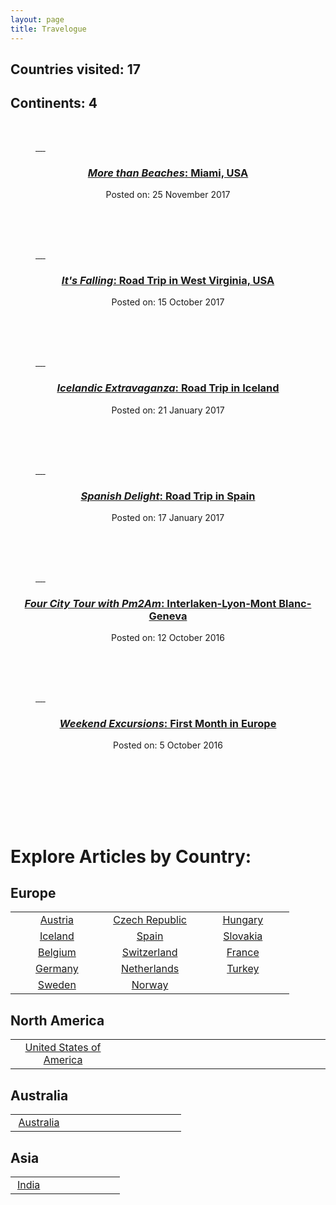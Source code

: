 ```yaml
---
layout: page
title: Travelogue
---
```

## Countries visited: 17
## Continents: 4
<br>

<!-- <table>
<tr>
<td width = "100%">
<ul class="slides">
  <input type="radio" name="radio-btn" id="img-1" checked />
  <li class="slide-container">
    <div class="slide">
      <img src="/travel/namerica/usa/fl/24.jpg"  />
    </div>
    <div class="nav">
      <label for="img-5" class="prev">&#x2039;</label>
      <label for="img-2" class="next">&#x203a;</label>
    </div>
  </li>

  <input type="radio" name="radio-btn" id="img-2" />
  <li class="slide-container">
    <div class="slide">
      <img src="/travel/namerica/usa/fl/31.jpg" />
    </div>
    <div class="nav">
      <label for="img-1" class="prev">&#x2039;</label>
      <label for="img-3" class="next">&#x203a;</label>
    </div>
  </li>

  <input type="radio" name="radio-btn" id="img-3" />
  <li class="slide-container">
    <div class="slide">
      <img src="/travel/namerica/usa/fl/3.jpg" />
    </div>
    <div class="nav">
      <label for="img-2" class="prev">&#x2039;</label>
      <label for="img-4" class="next">&#x203a;</label>
    </div>
  </li>

  <input type="radio" name="radio-btn" id="img-4" />
  <li class="slide-container">
    <div class="slide">
      <img src="/travel/namerica/usa/fl/4.jpg" />
    </div>
    <div class="nav">
      <label for="img-3" class="prev">&#x2039;</label>
      <label for="img-5" class="next">&#x203a;</label>
    </div>
  </li>

  <input type="radio" name="radio-btn" id="img-5" />
  <li class="slide-container">
    <div class="slide">
      <img src="/travel/namerica/usa/fl/35.jpg" />
    </div>
    <div class="nav">
      <label for="img-4" class="prev">&#x2039;</label>
      <label for="img-1" class="next">&#x203a;</label>
    </div>
  </li>

  <li class="nav-dots">
    <label for="img-1" class="nav-dot" id="img-dot-1"></label>
    <label for="img-2" class="nav-dot" id="img-dot-2"></label>
    <label for="img-3" class="nav-dot" id="img-dot-3"></label>
    <label for="img-4" class="nav-dot" id="img-dot-4"></label>
    <label for="img-5" class="nav-dot" id="img-dot-5"></label>
  </li>
</ul>
</td>
</tr>
</table> -->


<!--                       MIAMI               -->
<div id="slider" >
<a href="/travel/fl">
<figure>
<img src="/travel/namerica/usa/fl/24.jpg" alt>
<img src="/travel/namerica/usa/fl/31.jpg" alt>
<img src="/travel/namerica/usa/fl/4.jpg" alt>
<img src="/travel/namerica/usa/fl/3.jpg" alt>
<img src="/travel/namerica/usa/fl/24.jpg" alt>
</figure>
</a>
<center>
<h3>
<a href="/travel/fl">
  <i>More than Beaches</i>: Miami, USA
  </a>
</h3>
Posted on: 25 November 2017
</center>
</div>

<br><br><br>

<!--                       WEST VIRGINIA               -->
<div id="slider" >
<a href="/travel/wv">
<figure>
<img src="/travel/namerica/usa/wv/32.jpg" alt>
<img src="/travel/namerica/usa/wv/9.jpg" alt>
<img src="/travel/namerica/usa/wv/28.jpg" alt>
<img src="/travel/namerica/usa/wv/24.jpg" alt>
<img src="/travel/namerica/usa/wv/32.jpg" alt>
</figure>
</a>
<center>
<h3>
<a href="/travel/wv">
  <i>It's Falling</i>: Road Trip in West Virginia, USA
  </a>
</h3>
Posted on: 15 October 2017
</center>
</div>

<br><br><br>


<!--                       ISTANBUL             

<div id="slider" >
<a href="/travel/istanbul">
<figure>
<img src="/travel/namerica/usa/wv/32.jpg" alt>
<img src="/travel/namerica/usa/wv/9.jpg" alt>
<img src="/travel/namerica/usa/wv/28.jpg" alt>
<img src="/travel/namerica/usa/wv/24.jpg" alt>
<img src="/travel/namerica/usa/wv/32.jpg" alt>
</figure>
</a>
</div>
<center>
<h3>
<a href="/travel/fl">
  <i>It's Falling</i>: Road Trip in West Virginia, USA
  </a>
</h3>
Posted on: 15 October 2017
</center>
<br><br><br>
  -->


  <!--                       ICELAND                -->
  <div id="slider" >
  <a href="/travel/iceland">
  <figure>
  <img src="/travel/europe/iceland/photos/9.jpg" alt>
  <img src="/travel/europe/iceland/photos/17.jpg" alt>
  <img src="/travel/europe/iceland/photos/29.jpg" alt>
  <img src="/travel/europe/iceland/photos/40.jpg" alt>
  <img src="/travel/europe/iceland/photos/9.jpg" alt>
  </figure>
  </a>
  <center>
  <h3>
  <a href="/travel/iceland">
    <i>Icelandic Extravaganza</i>: Road Trip in Iceland
    </a>
  </h3>
  Posted on: 21 January 2017
  </center>
  </div>

  <br><br><br>


  <!--                       SPAIN                -->
  <div id="slider" >
  <a href="/travel/spain">
  <figure>
  <img src="/travel/europe/spain/photos/S (52).jpg" alt>
  <img src="/travel/europe/spain/photos/S (62).jpg" alt>
  <img src="/travel/europe/spain/photos/S (46).jpg" alt>
  <img src="/travel/europe/spain/photos/S (66).jpg" alt>
  <img src="/travel/europe/spain/photos/S (52).jpg" alt>
  </figure>
  </a>
  <center>
  <h3>
  <a href="/travel/spain">
    <i>Spanish Delight</i>: Road Trip in Spain
    </a>
  </h3>
  Posted on: 17 January 2017
  </center>
  </div>

  <br><br><br>





<!-- ## Previous Articles
###  <a href="/travel/wv">  *Its Falling*: Road Trip in West Virginia, USA </a> Posted on: 15 October 2017
###  <a href="/travel/istanbul">  *Turkish Layover*: Three Magical Days in Istanbul, Turkey </a> Posted on: 20 August 2017
###  <a href="/travel/iceland">  *Icelandic Extravaganza*: Road Trip in Iceland </a> Posted on: 21 January 2017
###  <a href="/travel/spain">  *Spanish Delight*: Road Trip in Spain </a> Posted on: 17 January 2017 -->


<!-- <center>
<h2>
<a href="/travel/wv">  West Virginia, USA </a>
</h2>
Posted on: 15 October 2017
</center>
<table>
<tr>
<td width = "100%">
<ul class="slides">
  <input type="radio" name="radio-btn" id="img-1" checked />
  <li class="slide-container">
    <div class="slide">
      <img src="/travel/namerica/usa/wv/32.jpg"  />
    </div>
    <div class="nav">
      <label for="img-5" class="prev">&#x2039;</label>
      <label for="img-2" class="next">&#x203a;</label>
    </div>
  </li>

  <input type="radio" name="radio-btn" id="img-2" />
  <li class="slide-container">
    <div class="slide">
      <img src="/travel/namerica/usa/wv/10.jpg" />
    </div>
    <div class="nav">
      <label for="img-1" class="prev">&#x2039;</label>
      <label for="img-3" class="next">&#x203a;</label>
    </div>
  </li>

  <input type="radio" name="radio-btn" id="img-3" />
  <li class="slide-container">
    <div class="slide">
      <img src="/travel/namerica/usa/wv/24.jpg" />
    </div>
    <div class="nav">
      <label for="img-2" class="prev">&#x2039;</label>
      <label for="img-4" class="next">&#x203a;</label>
    </div>
  </li>

  <input type="radio" name="radio-btn" id="img-4" />
  <li class="slide-container">
    <div class="slide">
      <img src="/travel/namerica/usa/wv/28.jpg" />
    </div>
    <div class="nav">
      <label for="img-3" class="prev">&#x2039;</label>
      <label for="img-5" class="next">&#x203a;</label>
    </div>
  </li>

  <input type="radio" name="radio-btn" id="img-5" />
  <li class="slide-container">
    <div class="slide">
      <img src="/travel/namerica/usa/wv/9.jpg" />
    </div>
    <div class="nav">
      <label for="img-4" class="prev">&#x2039;</label>
      <label for="img-1" class="next">&#x203a;</label>
    </div>
  </li>

  <li class="nav-dots">
    <label for="img-1" class="nav-dot" id="img-dot-1"></label>
    <label for="img-2" class="nav-dot" id="img-dot-2"></label>
    <label for="img-3" class="nav-dot" id="img-dot-3"></label>
    <label for="img-4" class="nav-dot" id="img-dot-4"></label>
    <label for="img-5" class="nav-dot" id="img-dot-5"></label>
  </li>
</ul>
</td>
</tr>
</table>
<br><br> -->

<!--
<center>
<h2>
<a href="/travel/iceland">  Iceland </a>
</h2>
Posted on: 21st January 2017
</center>
<table>
<tr>
<td width = "100%">
<ul class="slides">
  <input type="radio" name="radio-btn" id="img-1" checked />
  <li class="slide-container">
    <div class="slide">
      <img src="/travel/europe/iceland/photos/9.jpg"  />
    </div>
    <div class="nav">
      <label for="img-5" class="prev">&#x2039;</label>
      <label for="img-2" class="next">&#x203a;</label>
    </div>
  </li>

  <input type="radio" name="radio-btn" id="img-2" />
  <li class="slide-container">
    <div class="slide">
      <img src="/travel/europe/iceland/photos/17.jpg" />
    </div>
    <div class="nav">
      <label for="img-1" class="prev">&#x2039;</label>
      <label for="img-3" class="next">&#x203a;</label>
    </div>
  </li>

  <input type="radio" name="radio-btn" id="img-3" />
  <li class="slide-container">
    <div class="slide">
      <img src="/travel/europe/iceland/photos/29.jpg" />
    </div>
    <div class="nav">
      <label for="img-2" class="prev">&#x2039;</label>
      <label for="img-4" class="next">&#x203a;</label>
    </div>
  </li>

  <input type="radio" name="radio-btn" id="img-4" />
  <li class="slide-container">
    <div class="slide">
      <img src="/travel/europe/iceland/photos/40.jpg" />
    </div>
    <div class="nav">
      <label for="img-3" class="prev">&#x2039;</label>
      <label for="img-5" class="next">&#x203a;</label>
    </div>
  </li>

  <input type="radio" name="radio-btn" id="img-5" />
  <li class="slide-container">
    <div class="slide">
      <img src="/travel/europe/iceland/photos/1.jpg" />
    </div>
    <div class="nav">
      <label for="img-4" class="prev">&#x2039;</label>
      <label for="img-1" class="next">&#x203a;</label>
    </div>
  </li>

  <li class="nav-dots">
    <label for="img-1" class="nav-dot" id="img-dot-1"></label>
    <label for="img-2" class="nav-dot" id="img-dot-2"></label>
    <label for="img-3" class="nav-dot" id="img-dot-3"></label>
    <label for="img-4" class="nav-dot" id="img-dot-4"></label>
    <label for="img-5" class="nav-dot" id="img-dot-5"></label>
  </li>
</ul>
</td>
</tr>
</table>
<br><br>
-->

<!--                       ILMG                -->
<div id="slider" >
<a href="/travel/interlaken">
<figure>
<img src="/travel/europe/ilmg/24.jpg" alt>
<img src="/travel/europe/ilmg/03.jpg" alt>
<img src="/travel/europe/ilmg/14.jpg" alt>
<img src="/travel/europe/ilmg/29.jpg" alt>
<img src="/travel/europe/ilmg/24.jpg" alt>
</figure>
</a>
<center>
<h3>
<a href="/travel/interlaken">
  <i>Four City Tour with Pm2Am</i>: Interlaken-Lyon-Mont Blanc-Geneva
  </a>
</h3>
Posted on: 12 October 2016
</center>
</div>

<br><br><br>


<!--                       FME                -->
<div id="slider" >
<a href="/travel/drie">
<figure>
<img src="/travel/europe/fme/26.jpg" alt>
<img src="/travel/europe/fme/14.jpg" alt>
<img src="/travel/europe/fme/15.jpg" alt>
<img src="/travel/europe/fme/36.jpg" alt>
<img src="/travel/europe/fme/26.jpg" alt>
</figure>
</a>
<center>
<h3>
<a href="/travel/drie">
  <i>Weekend Excursions</i>: First Month in Europe
  </a>
</h3>
Posted on: 5 October 2016
</center>
</div>

<br><br><br>


<br> <br>



# Explore Articles by Country:

## Europe

<table>
<tr>
<td width="30%" align="center">
<a href="/travel/vbb">Austria</a>
</td>

<td width="30%" align="center">
<a href="/travel/czk">Czech Republic</a>
</td>



<td width="30%" align="center">
<a href="/travel/vbb">Hungary</a>
</td>

</tr>
<tr>
<td width="30%" align="center">
<a href="/travel/iceland">Iceland</a>
</td>

<td width="30%" align="center">
<a href="/travel/spain"> Spain</a>

</td>

<td width="30%" align="center">
<a href="/travel/vbb">Slovakia</a>

</td>


</tr>

<tr>
<td width="30%" align="center">
<a href="/travel/belgium"> Belgium </a>

</td>

<td width="30%" align="center">
<a href="/travel/switzerland">Switzerland </a>

</td>

<td width="30%" align="center">
<a href="/travel/france">France</a>

</td>
</tr>


<tr>
<td width="30%" align="center">
<a href="/travel/germany"> Germany</a>

</td>

<td width="30%" align="center">
<a href="/travel/netherlands">Netherlands</a>

</td>

<td width = "30%" align="center">
<a href="/travel/turkey">Turkey</a>
</td>

</tr>

<tr>
<td width="30%" align="center">
<a href="/travel/sweden"> Sweden </a>

</td>

<td width="30%" align="center">
<a href="/travel/norway">Norway</a>

</td>


</tr>


</table>

## North America
<table>
<tr>
<td width="30%" align="center">
<a href="/travel/usa"> United States of America</a>

</td>
<td width = "30%">
</td>
<td width = "30%">
</td>
</tr>
</table>

## Australia
<table>
<tr>
<td width="30%" align="center">
<a href="/travel/australia">Australia</a>

</td>
<td width = "30%">
</td>
<td width = "30%">
</td>
</tr>
</table>

## Asia
<table>
<tr>
<td width="30%" align="center">
<a href="/travel/india">India</a>

</td>
<td width = "30%">
</td>
<td width = "30%">
</td>
</tr>
</table>
